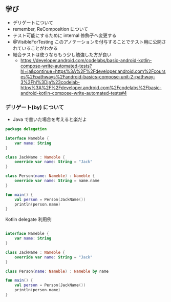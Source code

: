 ## 学び
- デリゲートについて
- remember, ReComposition について
- テスト可能にするために internal 修飾子へ変更する
- @VisibleForTesting このアノテーションを付与することでテスト用に公開されていることがわかる
- 結合テストは使うならもう少し勉強した方が良い
  - https://developer.android.com/codelabs/basic-android-kotlin-compose-write-automated-tests?hl=ja&continue=https%3A%2F%2Fdeveloper.android.com%2Fcourses%2Fpathways%2Fandroid-basics-compose-unit-2-pathway-3%3Fhl%3Dja%23codelab-https%3A%2F%2Fdeveloper.android.com%2Fcodelabs%2Fbasic-android-kotlin-compose-write-automated-tests#4

### デリゲート(by) について
- Java で書いた場合を考えると楽だよ
```kotlin
package delegation

interface Nameble {
    var name: String
}

class JackName : Nameble {
    override var name: String = "Jack"
}

class Person(name: Nameble) : Nameble {
    override var name: String = name.name
}

fun main() {
    val person = Person(JackName())
    println(person.name)
}
```

Kotlin delegate 利用例
```kotlin

interface Nameble {
    var name: String
}

class JackName : Nameble {
    override var name: String = "Jack"
}

class Person(name: Nameble) : Nameble by name

fun main() {
    val person = Person(JackName())
    println(person.name)
}
```